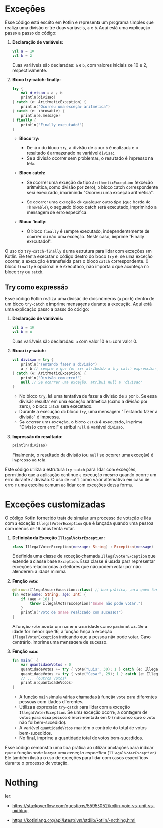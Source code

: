# Exceções

Esse código está escrito em Kotlin e representa um programa simples que realiza uma divisão entre duas variáveis, `a` e `b`. Aqui está uma explicação passo a passo do código:

1. **Declaração de variáveis:**
   ```kotlin
   val a = 10
   val b = 2
   ```
   Duas variáveis são declaradas: `a` e `b`, com valores iniciais de 10 e 2, respectivamente.

2. **Bloco try-catch-finally:**
   ```kotlin
   try {
       val divisao = a / b
       println(divisao)
   } catch (e: ArithmeticException) {
       println("Ocorreu uma exceção aritmética")
   } catch (e: Throwable) {
       println(e.message)
   } finally {
       println("Finally executado!")
   }
   ```
   - **Bloco try:**
     - Dentro do bloco `try`, a divisão de `a` por `b` é realizada e o resultado é armazenado na variável `divisao`.
     - Se a divisão ocorrer sem problemas, o resultado é impresso na tela.

   - **Bloco catch:**
     - Se ocorrer uma exceção do tipo `ArithmeticException` (exceção aritmética, como divisão por zero), o bloco catch correspondente será executado, imprimindo "Ocorreu uma exceção aritmética".

     - Se ocorrer uma exceção de qualquer outro tipo (que herda de `Throwable`), o segundo bloco catch será executado, imprimindo a mensagem de erro específica.

   - **Bloco finally:**
     - O bloco `finally` é sempre executado, independentemente de ocorrer ou não uma exceção. Neste caso, imprime "Finally executado!".

O uso do `try-catch-finally` é uma estrutura para lidar com exceções em Kotlin. Ele tenta executar o código dentro do bloco `try` e, se uma exceção ocorrer, a execução é transferida para o bloco `catch` correspondente. O bloco `finally` é opcional e é executado, não importa o que aconteça no bloco `try` ou `catch`.

## Try como expressão

Esse código Kotlin realiza uma divisão de dois números (`a` por `b`) dentro de um bloco `try-catch` e imprime mensagens durante a execução. Aqui está uma explicação passo a passo do código:

1. **Declaração de variáveis:**
   ```kotlin
   val a = 10
   val b = 0
   ```
   Duas variáveis são declaradas: `a` com valor 10 e `b` com valor 0.

2. **Bloco try-catch:**
   ```kotlin
   val divisao = try {
       println("Tentando fazer a divisão")
       a / b // sempre o que for ser atribuido a try catch expression precisar ser a última execução do bloco, nessa caso a divisão em si ou null em caso de erro.
   } catch (e: ArithmeticException) {
       println("Divisão com erro!")
       null // Se ocorrer uma exceção, atribui null a 'divisao'
   }
   ```
   - No bloco `try`, há uma tentativa de fazer a divisão de `a` por `b`. Se essa divisão resultar em uma exceção aritmética (como a divisão por zero), o bloco `catch` será executado.
   - Durante a execução do bloco `try`, uma mensagem "Tentando fazer a divisão" é impressa.
   - Se ocorrer uma exceção, o bloco `catch` é executado, imprime "Divisão com erro!" e atribui `null` à variável `divisao`.

3. **Impressão do resultado:**
   ```kotlin
   println(divisao)
   ```
   Finalmente, o resultado da divisão (ou `null` se ocorrer uma exceção) é impresso na tela.

Este código utiliza a estrutura `try-catch` para lidar com exceções, permitindo que a aplicação continue a execução mesmo quando ocorre um erro durante a divisão. O uso de `null` como valor alternativo em caso de erro é uma escolha comum ao lidar com exceções dessa forma.

# Exceções customizadas 

O código Kotlin fornecido trata de simular um processo de votação e lida com a exceção `IllegalVoterException` que é lançada quando uma pessoa com menos de 16 anos tenta votar.

1. **Definição da Exceção `IllegalVoterException`:**
   ```kotlin
   class IllegalVoterException(message: String) : Exception(message)
   ```
   É definida uma classe de exceção chamada `IllegalVoterException` que estende a classe base `Exception`. Essa classe é usada para representar exceções relacionadas a eleitores que não podem votar por não atenderem à idade mínima.

2. **Função `vote`:**
   ```kotlin
   @Throws(IllegalVoterException::class) // boa prática, para quem for utilizar esse códido depois saber que essa função propaga uma excessão
   fun vote(name: String, age: Int) {
       if (age < 16) {
           throw IllegalVoterException("$name não pode votar.")
       }
       println("Voto de $name realizado com sucesso!")
   }
   ```
   A função `vote` aceita um nome e uma idade como parâmetros. Se a idade for menor que 16, a função lança a exceção `IllegalVoterException` indicando que a pessoa não pode votar. Caso contrário, imprime uma mensagem de sucesso.

3. **Função `main`:**
   ```kotlin
   fun main() {
       var quantidadeVotos = 0
       quantidadeVotos += try { vote("Luis", 30); 1 } catch (e: IllegalVoterException) { 0 }
       quantidadeVotos += try { vote("Cesar", 29); 1 } catch (e: IllegalVoterException) { 0 }
       // ... (outros votos)
       println(quantidadeVotos)
   }
   ```
   - A função `main` simula várias chamadas à função `vote` para diferentes pessoas com idades diferentes.
   - Utiliza a expressão `try-catch` para lidar com a exceção `IllegalVoterException`. Se uma exceção ocorre, a contagem de votos para essa pessoa é incrementada em 0 (indicando que o voto não foi bem-sucedido).
   - A variável `quantidadeVotos` mantém o controle do total de votos bem-sucedidos.
   - No final, imprime a quantidade total de votos bem-sucedidos.

Esse código demonstra uma boa prática ao utilizar anotações para indicar que a função pode lançar uma exceção específica (`IllegalVoterException`). Ele também ilustra o uso de exceções para lidar com casos específicos durante o processo de votação.

# Nothing

ler:

* https://stackoverflow.com/questions/55953052/kotlin-void-vs-unit-vs-nothing,

* https://kotlinlang.org/api/latest/jvm/stdlib/kotlin/-nothing.html